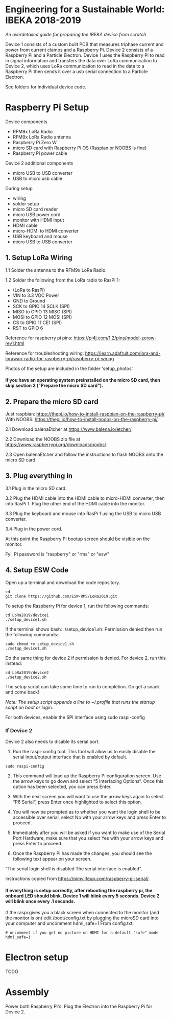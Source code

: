 # Engineering for a Sustainable World: <br> IBEKA 2018-2019

*An overdetailed guide for preparing the IBEKA device from scratch*

Device 1 consists of a custom built PCB that measures triphase current and power from current clamps and a Raspberry Pi. Device 2 consists of a Raspberry Pi and a Particle Electron. Device 1 uses the Raspberry Pi to read in signal information and transfers the data over LoRa communication to Device 2, which uses LoRa communication to read in the data to a Raspberry Pi then sends it over a usb serial connection to a Particle Electron. 

See folders for individual device code. 

# Raspberry Pi Setup

Device components
- RFM9x LoRa Radio 
- RFM9x LoRa Radio antenna
- Raspberry Pi Zero W
- micro SD card with Raspberry Pi OS (Raspian or NOOBS is fine) 
- Raspberry Pi power cable

Device 2 additional components
- micro USB to USB converter
- USB to micro usb cable

During setup
- wiring
- solder setup 
- micro SD card reader 
- micro USB power cord 
- monitor with HDMI input
- HDMI cable
- micro-HDMI to HDMI converter 
- USB keyboard and mouse 
- micro USB to USB converter

## 1. Setup LoRa Wiring

1.1 Solder the antenna to the RFM9x LoRa Radio. 

1.2 Solder the following from the LoRa radio to RasPi 1: 
- (LoRa to RasPi)
- VIN to 3.3 VDC Power
- GND to Ground
- SCK to GPIO 14 SCLK (SPI)
- MISO to GPIO 13 MISO (SPI)
- MOSI to GPIO 12 MOSI (SPI)
- CS to GPIO 11 CE1 (SPI) 
- RST to GPIO 6

Reference for raspberry pi pins: https://pi4j.com/1.2/pins/model-zerow-rev1.html

Reference for troubleshooting wiring: https://learn.adafruit.com/lora-and-lorawan-radio-for-raspberry-pi/raspberry-pi-wiring

Photos of the setup are included in the folder 'setup_photos'. 

#### If you have an operating system preinstalled on the micro SD card, then skip section 2 ("Prepare the micro SD card"). 

## 2. Prepare the micro SD card 
Just raspbian: https://thepi.io/how-to-install-raspbian-on-the-raspberry-pi/
With NOOBS: https://thepi.io/how-to-install-noobs-on-the-raspberry-pi/

2.1 Download balenaEtcher at https://www.balena.io/etcher/. 

2.2 Download the NOOBS zip file at https://www.raspberrypi.org/downloads/noobs/. 

2.3 Open balenaEtcher and follow the instructions to flash NOOBS onto the micro SD card. 

## 3. Plug everything in

3.1 Plug in the micro SD card. 

3.2 Plug the HDMI cable into the HDMI cable to micro-HDMI converter, then into RasPi 1. Plug the other end of the HDMI cable into the monitor. 

3.3 Plug the keyboard and mouse into RasPi 1 using the USB to micro USB converter. 

3.4 Plug in the power cord. 

At this point the Raspberry Pi bootup screen should be visible on the monitor.

Fyi, Pi password is "raspberry" or "rms" or "esw"

## 4. Setup ESW Code

Open up a terminal and download the code repository. 

```
cd
git clone https://github.com/ESW-RMS/LoRa2019.git
``` 

To setup the Raspberry Pi for device 1, run the following commands: 

```
cd LoRa2019/device1
./setup_device1.sh
```
If the terminal shows bash: ./setup_device1.sh: Permission denied then run the following commands:

```
sudo chmod +x setup_device1.sh
./setup_device1.sh
```
Do the same thing for device 2 if permission is denied.
For device 2, run this instead: 

```
cd LoRa2019/device2
./setup_device2.sh
```

The setup script can take some time to run to completion. Go get a snack and come back! 

*Note: The setup script appends a line to ~/.profile that runs the startup script on boot or login.*

For both devices, enable the SPI interface using sudo raspi-config

### If Device 2

Device 2 also needs to disable its serial port. 

1. Run the raspi-config tool. This tool will allow us to easily disable the serial input/output interface that is enabled by default.

```
sudo raspi-config
```

2. This command will load up the Raspberry Pi configuration screen. Use the arrow keys to go down and select “5 Interfacing Options“. Once this option has been selected, you can press Enter.

3. With the next screen you will want to use the arrow keys again to select “P6 Serial“, press Enter once highlighted to select this option.

4. You will now be prompted as to whether you want the login shell to be accessible over serial, select No with your arrow keys and press Enter to proceed.

5. Immediately after you will be asked if you want to make use of the Serial Port Hardware, make sure that you select Yes with your arrow keys and press Enter to proceed.

6. Once the Raspberry Pi has made the changes, you should see the following text appear on your screen.

“The serial login shell is disabled
The serial interface is enabled“.

Instructions copied from https://pimylifeup.com/raspberry-pi-serial/. 

#### If everything is setup correctly, after rebooting the raspberry pi, the onboard LED should blink. Device 1 will blink every 5 seconds. Device 2 will blink once every .1 seconds. 

If the raspi gives you a black screen when connected to the monitor (and the monitor is on) edit /boot/config.txt by plugging the microSD card into your computer and uncomment hdmi_safe=1
From config.txt:
```
# uncomment if you get no picture on HDMI for a default "safe" mode
hdmi_safe=1
```

# Electron setup 

TODO

# Assembly 

Power both Raspberry Pi's. Plug the Electron into the Raspberry Pi for Device 2. 
